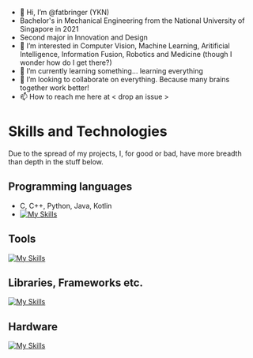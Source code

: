 - 👋 Hi, I’m @fatbringer (YKN)
- Bachelor's in Mechanical Engineering from the National University of Singapore in 2021
- Second major in Innovation and Design 
- 👀 I’m interested in Computer Vision, Machine Learning, Aritificial Intelligence, Information Fusion, Robotics and Medicine (though I wonder how do I get there?)
- 🌱 I’m currently learning something... learning everything
- 💞️ I’m looking to collaborate on everything. Because many brains together work better!
- 📫 How to reach me here at < drop an issue >

# Skills and Technologies
Due to the spread of my projects, I, for good or bad, have more breadth than depth in the stuff below. 

## Programming languages
- C, C++, Python, Java, Kotlin
- [![My Skills](https://skillicons.dev/icons?i=c,cpp,py,java,kotlin)](https://skillicons.dev)

## Tools
[![My Skills](https://skillicons.dev/icons?i=vscode,androidstudio,sublime,anaconda,sqlite)](https://skillicons.dev)

## Libraries, Frameworks etc. 
[![My Skills](https://skillicons.dev/icons?i=pytorch,opencv,ros)](https://skillicons.dev)

## Hardware
[![My Skills](https://skillicons.dev/icons?i=raspberrypi)](https://skillicons.dev)



<!---
fatbringer/fatbringer is a ✨ special ✨ repository because its `README.md` (this file) appears on your GitHub profile.
You can click the Preview link to take a look at your changes.
--->
